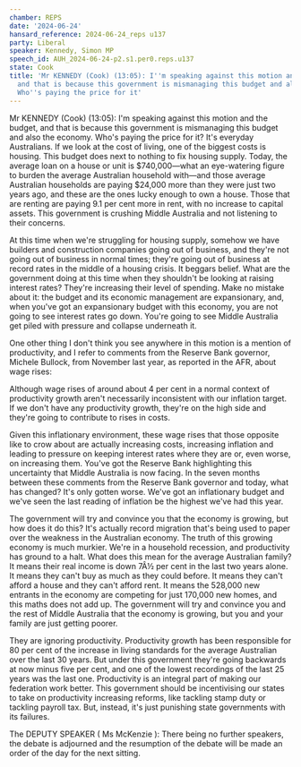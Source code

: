 ```yaml
---
chamber: REPS
date: '2024-06-24'
hansard_reference: 2024-06-24_reps u137
party: Liberal
speaker: Kennedy, Simon MP
speech_id: AUH_2024-06-24-p2.s1.per0.reps.u137
state: Cook
title: 'Mr KENNEDY (Cook) (13:05): I''m speaking against this motion and the budget,
  and that is because this government is mismanaging this budget and also the economy.
  Who''s paying the price for it'
---
```


Mr KENNEDY (Cook) (13:05): I'm speaking against this motion and the budget, and that is because this government is mismanaging this budget and also the economy. Who's paying the price for it? It's everyday Australians. If we look at the cost of living, one of the biggest costs is housing. This budget does next to nothing to fix housing supply. Today, the average loan on a house or unit is $740,000—what an eye-watering figure to burden the average Australian household with—and those average Australian households are paying $24,000 more than they were just two years ago, and these are the ones lucky enough to own a house. Those that are renting are paying 9.1 per cent more in rent, with no increase to capital assets. This government is crushing Middle Australia and not listening to their concerns.

At this time when we're struggling for housing supply, somehow we have builders and construction companies going out of business, and they're not going out of business in normal times; they're going out of business at record rates in the middle of a housing crisis. It beggars belief. What are the government doing at this time when they shouldn't be looking at raising interest rates? They're increasing their level of spending. Make no mistake about it: the budget and its economic management are expansionary, and, when you've got an expansionary budget with this economy, you are not going to see interest rates go down. You're going to see Middle Australia get piled with pressure and collapse underneath it.

One other thing I don't think you see anywhere in this motion is a mention of productivity, and I refer to comments from the Reserve Bank governor, Michele Bullock, from November last year, as reported in the AFR, about wage rises:

Although wage rises of around about 4 per cent in a normal context of productivity growth aren't necessarily inconsistent with our inflation target. If we don't have any productivity growth, they're on the high side and they're going to contribute to rises in costs.

Given this inflationary environment, these wage rises that those opposite like to crow about are actually increasing costs, increasing inflation and leading to pressure on keeping interest rates where they are or, even worse, on increasing them. You've got the Reserve Bank highlighting this uncertainty that Middle Australia is now facing. In the seven months between these comments from the Reserve Bank governor and today, what has changed? It's only gotten worse. We've got an inflationary budget and we've seen the last reading of inflation be the highest we've had this year.

The government will try and convince you that the economy is growing, but how does it do this? It's actually record migration that's being used to paper over the weakness in the Australian economy. The truth of this growing economy is much murkier. We're in a household recession, and productivity has ground to a halt. What does this mean for the average Australian family? It means their real income is down 7Â½ per cent in the last two years alone. It means they can't buy as much as they could before. It means they can't afford a house and they can't afford rent. It means the 528,000 new entrants in the economy are competing for just 170,000 new homes, and this maths does not add up. The government will try and convince you and the rest of Middle Australia that the economy is growing, but you and your family are just getting poorer.

They are ignoring productivity. Productivity growth has been responsible for 80 per cent of the increase in living standards for the average Australian over the last 30 years. But under this government they're going backwards at now minus five per cent, and one of the lowest recordings of the last 25 years was the last one. Productivity is an integral part of making our federation work better. This government should be incentivising our states to take on productivity increasing reforms, like tackling stamp duty or tackling payroll tax. But, instead, it's just punishing state governments with its failures.

The DEPUTY SPEAKER ( Ms McKenzie ): There being no further speakers, the debate is adjourned and the resumption of the debate will be made an order of the day for the next sitting.